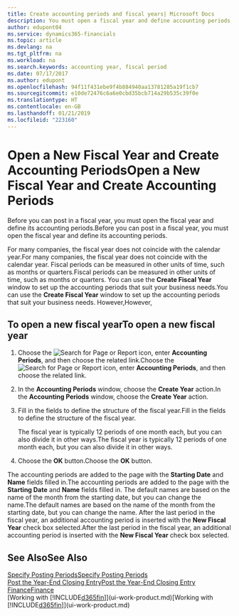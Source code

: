 ```yaml
---
title: Create accounting periods and fiscal years| Microsoft Docs
description: You must open a fiscal year and define accounting periods, before you can post in a fiscal year.
author: edupont04
ms.service: dynamics365-financials
ms.topic: article
ms.devlang: na
ms.tgt_pltfrm: na
ms.workload: na
ms.search.keywords: accounting year, fiscal period
ms.date: 07/17/2017
ms.author: edupont
ms.openlocfilehash: 94f11f431ebe9f4b884940aa13781285a19f1cb7
ms.sourcegitcommit: e10de72476c6a6e0cbd35bcb714a29b535c39f0e
ms.translationtype: HT
ms.contentlocale: en-GB
ms.lasthandoff: 01/21/2019
ms.locfileid: "223160"
---
```

# <a name="open-a-new-fiscal-year-and-create-accounting-periods"></a><span data-ttu-id="ba8a5-103">Open a New Fiscal Year and Create Accounting Periods</span><span class="sxs-lookup"><span data-stu-id="ba8a5-103">Open a New Fiscal Year and Create Accounting Periods</span></span>
<span data-ttu-id="ba8a5-104">Before you can post in a fiscal year, you must open the fiscal year and define its accounting periods.</span><span class="sxs-lookup"><span data-stu-id="ba8a5-104">Before you can post in a fiscal year, you must open the fiscal year and define its accounting periods.</span></span>  

<span data-ttu-id="ba8a5-105">For many companies, the fiscal year does not coincide with the calendar year.</span><span class="sxs-lookup"><span data-stu-id="ba8a5-105">For many companies, the fiscal year does not coincide with the calendar year.</span></span> <span data-ttu-id="ba8a5-106">Fiscal periods can be measured in other units of time, such as months or quarters.</span><span class="sxs-lookup"><span data-stu-id="ba8a5-106">Fiscal periods can be measured in other units of time, such as months or quarters.</span></span> <span data-ttu-id="ba8a5-107">You can use the **Create Fiscal Year** window to set up the accounting periods that suit your business needs.</span><span class="sxs-lookup"><span data-stu-id="ba8a5-107">You can use the **Create Fiscal Year** window to set up the accounting periods that suit your business needs.</span></span> <span data-ttu-id="ba8a5-108">However,</span><span class="sxs-lookup"><span data-stu-id="ba8a5-108">However,</span></span>   

## <a name="to-open-a-new-fiscal-year"></a><span data-ttu-id="ba8a5-109">To open a new fiscal year</span><span class="sxs-lookup"><span data-stu-id="ba8a5-109">To open a new fiscal year</span></span>
1. <span data-ttu-id="ba8a5-110">Choose the ![Search for Page or Report](media/ui-search/search_small.png "Search for Page or Report icon") icon, enter **Accounting Periods**, and then choose the related link.</span><span class="sxs-lookup"><span data-stu-id="ba8a5-110">Choose the ![Search for Page or Report](media/ui-search/search_small.png "Search for Page or Report icon") icon, enter **Accounting Periods**, and then choose the related link.</span></span>
2. <span data-ttu-id="ba8a5-111">In the **Accounting Periods** window, choose the **Create Year** action.</span><span class="sxs-lookup"><span data-stu-id="ba8a5-111">In the **Accounting Periods** window, choose the **Create Year** action.</span></span>
3. <span data-ttu-id="ba8a5-112">Fill in the fields to define the structure of the fiscal year.</span><span class="sxs-lookup"><span data-stu-id="ba8a5-112">Fill in the fields to define the structure of the fiscal year.</span></span>

    <span data-ttu-id="ba8a5-113">The fiscal year is typically 12 periods of one month each, but you can also divide it in other ways.</span><span class="sxs-lookup"><span data-stu-id="ba8a5-113">The fiscal year is typically 12 periods of one month each, but you can also divide it in other ways.</span></span>
4. <span data-ttu-id="ba8a5-114">Choose the **OK** button.</span><span class="sxs-lookup"><span data-stu-id="ba8a5-114">Choose the **OK** button.</span></span>

<span data-ttu-id="ba8a5-115">The accounting periods are added to the page with the **Starting Date** and **Name** fields filled in.</span><span class="sxs-lookup"><span data-stu-id="ba8a5-115">The accounting periods are added to the page with the **Starting Date** and **Name** fields filled in.</span></span> <span data-ttu-id="ba8a5-116">The default names are based on the name of the month from the starting date, but you can change the name.</span><span class="sxs-lookup"><span data-stu-id="ba8a5-116">The default names are based on the name of the month from the starting date, but you can change the name.</span></span> <span data-ttu-id="ba8a5-117">After the last period in the fiscal year, an additional accounting period is inserted with the **New Fiscal Year** check box selected.</span><span class="sxs-lookup"><span data-stu-id="ba8a5-117">After the last period in the fiscal year, an additional accounting period is inserted with the **New Fiscal Year** check box selected.</span></span>  


## <a name="see-also"></a><span data-ttu-id="ba8a5-118">See Also</span><span class="sxs-lookup"><span data-stu-id="ba8a5-118">See Also</span></span>
[<span data-ttu-id="ba8a5-119">Specify Posting Periods</span><span class="sxs-lookup"><span data-stu-id="ba8a5-119">Specify Posting Periods</span></span>](finance-how-specify-posting-periods.md)  
[<span data-ttu-id="ba8a5-120">Post the Year-End Closing Entry</span><span class="sxs-lookup"><span data-stu-id="ba8a5-120">Post the Year-End Closing Entry</span></span>](year-how-post-year-end-close-entry.md)  
[<span data-ttu-id="ba8a5-121">Finance</span><span class="sxs-lookup"><span data-stu-id="ba8a5-121">Finance</span></span>](finance.md)  
<span data-ttu-id="ba8a5-122">[Working with [!INCLUDE[d365fin](includes/d365fin_md.md)]](ui-work-product.md)</span><span class="sxs-lookup"><span data-stu-id="ba8a5-122">[Working with [!INCLUDE[d365fin](includes/d365fin_md.md)]](ui-work-product.md)</span></span>
